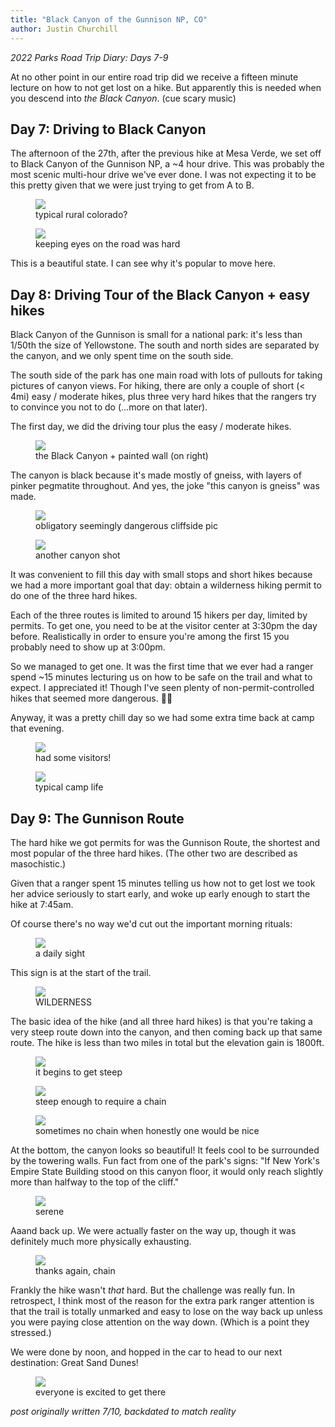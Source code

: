 ```yaml
---
title: "Black Canyon of the Gunnison NP, CO"
author: Justin Churchill
---
```

_2022 Parks Road Trip Diary: Days 7-9_

At no other point in our entire road trip did we receive a fifteen minute lecture on how to not get lost on a hike. But apparently this is needed when you descend into _the Black Canyon_. (cue scary music)
<!--end_excerpt-->

## Day 7: Driving to Black Canyon
The afternoon of the 27th, after the previous hike at Mesa Verde, we set off to Black Canyon of the Gunnison NP, a ~4 hour drive. This was probably the most scenic multi-hour drive we've ever done. I was not expecting it to be this pretty given that we were just trying to get from A to B.

<!-- pretty view of co while driving -->
<figure>
    <img src="https://lh3.googleusercontent.com/pw/AM-JKLXaX-yBnX--pgtN4AiPjJWaVSW24mF44bzPUvHeB2pbu-YG_YqKan8AmcfdNHAFnRaZxxREPoydZbVzeBtQCwGbpvWBDZp46Z9E3zuIwUDbZsjzLOMk-blgaUZrB9hatcf6PVKWrtoOFBZ3javFcjWLWw=w1862-h1396-no?authuser=0">
    <figcaption>typical rural colorado?</figcaption>
</figure>

<!-- pretty view of co while driving 2 -->
<figure>
    <img src="https://lh3.googleusercontent.com/pw/AM-JKLWoVe7nGcwAxFC1ij0HRTF1Ft48VwJbJDFIAxmF9BHRVUOBEAPTTTe2zI-xDVAvyJT1uScFHN3SLXDfFrRNCcrAzQJyOyVtQ4_fCw77BIK0HB-iuyt6ruhIQ-HKlsmMVP3P03ODr6XrPmDxKUPHRF_uKw=w1862-h1396-no?authuser=0">
    <figcaption>keeping eyes on the road was hard</figcaption>
</figure>

This is a beautiful state. I can see why it's popular to move here.

## Day 8: Driving Tour of the Black Canyon + easy hikes

Black Canyon of the Gunnison is small for a national park: it's less than 1/50th the size of Yellowstone. The south and north sides are separated by the canyon, and we only spent time on the south side.

The south side of the park has one main road with lots of pullouts for taking pictures of canyon views. For hiking, there are only a couple of short (< 4mi) easy / moderate hikes, plus three very hard hikes that the rangers try to convince you not to do (...more on that later).

The first day, we did the driving tour plus the easy / moderate hikes.

<!-- view of canyon with painted wall -->
<figure>
    <img src="https://lh3.googleusercontent.com/pw/AM-JKLVWSFBSd-s_YbXXqs4ACHX8jPREkjQOrLdZLj1EC0hb9XTLIGs7lh_BGnGYXP8O1ruKLvIPn16Fj1It3WEUwFyRoBnCP_Tj6TnmOgo0IxaXY8Rkgv_m5HrL0HRjI9gxGR5oyo-XGxXQ1eL1X8mAC6DPTA=w1862-h1396-no?authuser=0">
    <figcaption>the Black Canyon + painted wall (on right)</figcaption>
</figure>

The canyon is black because it's made mostly of gneiss, with layers of pinker pegmatite throughout. And yes, the joke "this canyon is gneiss" was made.

<!-- me sitting on edge of canyon -->
<figure>
    <img src="https://lh3.googleusercontent.com/pw/AM-JKLVt2XWdvqX7OBWH7PJ4LOYR7ab1FfuvR__0DvjgChImZfbOX7_56myhKh9JVtZn-MEztCTxfynXRH7F92jjVoDzNpGY5TjE7uB8WQYymaBqyWIFnPAUIX_ejOl7yF_u_N5tRrRvvL3qvcP9L4Dm5PRoRw=w1862-h1396-no?authuser=0">
    <figcaption>obligatory seemingly dangerous cliffside pic</figcaption>
</figure>

<!-- canyon with river -->
<figure>
    <img src="https://lh3.googleusercontent.com/pw/AM-JKLXH1U9hEx8TOUnltX47zsr698JtWCBKSeva8MVwkBGY6yS4t-ObyPJH_fhYg6rPyWFQOTShgRZqfEg9OHMm9tbzHjV0k313UoGtJJ4lceSbM3s5VfagXPpR5YwlQzf_tvdMx4cSaNTvxRa2Xos8ix1W9Q=w1048-h1396-no?authuser=0">
    <figcaption>another canyon shot</figcaption>
</figure>

It was convenient to fill this day with small stops and short hikes because we had a more important goal that day: obtain a wilderness hiking permit to do one of the three hard hikes.

Each of the three routes is limited to around 15 hikers per day, limited by permits. To get one, you need to be at the visitor center at 3:30pm the day before. Realistically in order to ensure you're among the first 15 you probably need to show up at 3:00pm.

So we managed to get one. It was the first time that we ever had a ranger spend ~15 minutes lecturing us on how to be safe on the trail and what to expect. I appreciated it! Though I've seen plenty of non-permit-controlled hikes that seemed more dangerous. 🤷‍♂️

Anyway, it was a pretty chill day so we had some extra time back at camp that evening.

<!-- deer hanging out at camp -->
<figure>
    <img src="https://lh3.googleusercontent.com/pw/AM-JKLUDF_6raf54208EBwpOopc164EpuWDm18TbUXZmwWB0sdYvw8bSdliLDEIMDsWfspkRtQWCF1lEc90JN63wlrSC81ObBDHaw5OUXNMigzyGZ7S1NujVsRBj_AJyvfodjCrTsWl-p6GIgSuY7Od8dwOnIw=w1862-h1396-no?authuser=0">
    <figcaption>had some visitors!</figcaption>
</figure>

<!-- me eating in chair at camp -->
<figure>
    <img src="https://lh3.googleusercontent.com/pw/AM-JKLUu0VxsQPBx8seE-JzKx6PYoG4fNPWaCXC7uPggsOP6n4EYeO38yNt0CuczvRQZCDDUCgXv0g_nCLwUQyucgkixJ6ZMeYrbIeriU7ApcUkVf5H0abWLHg-iwk5ayGsopLPFZ-_TaSXhSIOW9xh76mK29g=w1862-h1396-no?authuser=0">
    <figcaption>typical camp life</figcaption>
</figure>

## Day 9: The Gunnison Route

The hard hike we got permits for was the Gunnison Route, the shortest and most popular of the three hard hikes. (The other two are described as masochistic.)

Given that a ranger spent 15 minutes telling us how not to get lost we took her advice seriously to start early, and woke up early enough to start the hike at 7:45am.

Of course there's no way we'd cut out the important morning rituals:

<!-- morning coffee brewing -->
<figure>
    <img src="https://lh3.googleusercontent.com/pw/AM-JKLWQipibxvwa8ShhxpmhimGTDg1aY54SlHaxVAQbmmDr-xnDStmkCuL20a9MS_qOPWigQEiGmqiPhbJp0BxWACQEy63lYxQnu4x6crWo4XnNcxqC4Z4Oj9T-Uu_B-jWazzANTbSSig2d9mu9dfe6sm0DPQ=w1048-h1396-no?authuser=0">
    <figcaption>a daily sight</figcaption>
</figure>

This sign is at the start of the trail.

<!-- wilderness sign -->
<figure>
    <img src="https://lh3.googleusercontent.com/pw/AM-JKLV079XMH23LFWAzUtbo0WwhDv_SPfq8qn9giT5UX6D0xknIwsF8gzNB7XZgh38enTpem7ANJoWCz4270jShjz7h6klW5W46iJYd0i_IdSLSuggQgRz7uiDlFuA6Wc0MzHjcuj_sj4aB7eSiA36waRoMZg=w1048-h1396-no?authuser=0">
    <figcaption>WILDERNESS</figcaption>
</figure>

The basic idea of the hike (and all three hard hikes) is that you're taking a very steep route down into the canyon, and then coming back up that same route. The hike is less than two miles in total but the elevation gain is 1800ft.

<!-- judy coming down steep decline -->
<figure>
    <img src="https://lh3.googleusercontent.com/pw/AM-JKLXMI1aCFds5yfgcZeFGiDTOi-5zpYQw6-ciR57VnYSyEHWXAPBQVLmIj1_f-8Lif0Y95VWyd4QEnCG6emuyC_3MuZmW5rmjUwCpw3PNUcm2i_DTQSZ3kPyks2cnt5u0_w3FDpJFpZIaHd-1Jwa_sXBI7Q=w1048-h1396-no?authuser=0">
    <figcaption>it begins to get steep</figcaption>
</figure>

<!-- me using chain to descend -->
<figure>
    <img src="https://lh3.googleusercontent.com/pw/AM-JKLWFFEUjM72XcItB2VTf6pgmoHSDdJOT_Ko1B4w9yj6i4I9fwowFbzUvx_zJMq1dD9wbim2NxbwGnS-njx4hrjtTwmqWk6vVCpfc5ZjJR9xySVhD84jjKPi707Pu_UOJAqPYsfej9WwFWGnAmDSKM5Bp0A=w1048-h1396-no?authuser=0">
    <figcaption>steep enough to require a chain</figcaption>
</figure>

<!-- another steep decline with judy -->
<figure>
    <img src="https://lh3.googleusercontent.com/pw/AM-JKLWyiJ5kn4MXjCAfY4XfiH_TxghohKxJ_1jhwgguRtmV7hvoDavX2cbUJaAMCTGStqUumea-ceji6j5PVIVz60scBNwuYApVXacZrfXqSPJ54v9MmrpowNTamJOOPg-YhNoY4nJZVTw6bGXW6GTPCbOOtQ=w1862-h1396-no?authuser=0">
    <figcaption>sometimes no chain when honestly one would be nice</figcaption>
</figure>

At the bottom, the canyon looks so beautiful! It feels cool to be surrounded by the towering walls. Fun fact from one of the park's signs: "If New York's Empire State Building stood on this canyon floor, it would only reach slightly more than halfway to the top of the cliff."

<!-- pretty view of canyon from bottom -->
<figure>
    <img src="https://lh3.googleusercontent.com/pw/AM-JKLVkf4T9cxfvfQ9VJHCuv1sLVxI2OBq7kF_OYj8uaRAEJoNwya_8aHDV-G0DurZolZvzl1YREBqz1Fomazncmo7uXgo14dCD65_xiIwOC49gH44Xb4244uuVHQrxR8sf9zXVel2QcUkN-AUw5LPGIZHNTw=w1862-h1396-no?authuser=0">
    <figcaption>serene</figcaption>
</figure>

Aaand back up. We were actually faster on the way up, though it was definitely much more physically exhausting.

<!-- judy ascending using the chain -->
<figure>
    <img src="https://lh3.googleusercontent.com/pw/AM-JKLW-IfKU_-2TnA3hprwfQPeBJpDEhPW4VF_AR46KD9BbYqArBeAyxMwnmU1pWv3mbnd2NjY8zO_IZNwE3zucZncXGKRXSWoKtB9EqduW24b0P9RT1GoY-ggR7jp7ajRK1sKNehW2kHkF-AmDl8RtsVGVlA=w1048-h1396-no?authuser=0">
    <figcaption>thanks again, chain</figcaption>
</figure>

Frankly the hike wasn't _that_ hard. But the challenge was really fun. In retrospect, I think most of the reason for the extra park ranger attention is that the trail is totally unmarked and easy to lose on the way back up unless you were paying close attention on the way down. (Which is a point they stressed.)

We were done by noon, and hopped in the car to head to our next destination: Great Sand Dunes!

<!-- dog riding in back of pickup -->
<figure>
    <img src="https://lh3.googleusercontent.com/pw/AM-JKLVTgxJdGpQmgA_CbuasyCqLokPSRAzN9UZJjdCHYnxPMKxWZZ_reoDCMz9Awfni9rbggDwy1wjvXgD9MC6Axc0FMxKhNcWQ0GuyzD8d1fK-T5_lKeEImYo4ppPYda92TvIvhk6crQ1xl0zwHtEiorthOw=w1862-h1396-no?authuser=0">
    <figcaption>everyone is excited to get there</figcaption>
</figure>

_post originally written 7/10, backdated to match reality_
